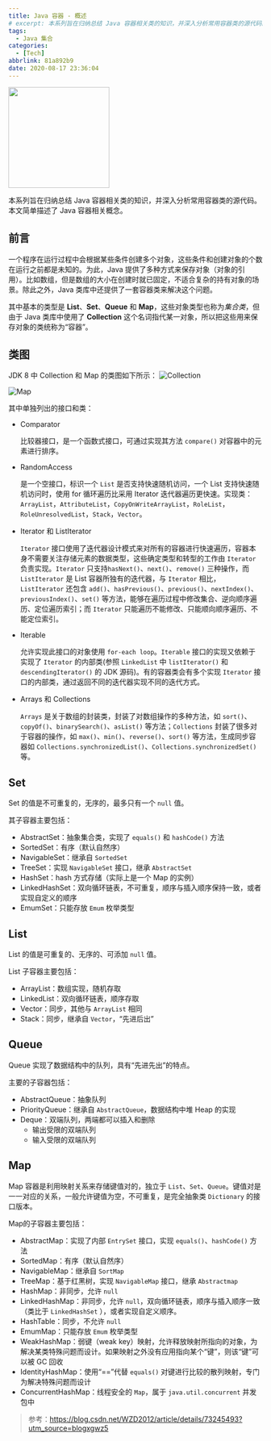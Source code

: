 ```yaml
---
title: Java 容器 - 概述
# excerpt: 本系列旨在归纳总结 Java 容器相关类的知识，并深入分析常用容器类的源代码。本文简单描述了 Java 容器相关概念。
tags:
  - Java 集合
categories:
  - [Tech]
abbrlink: 81a892b9
date: 2020-08-17 23:36:04
---
```

<img src="https://cdn.jsdelivr.net/gh/LiLittleCat/PicBed/images/blog/logo-java-text-color.svg"  height="200px"/>

本系列旨在归纳总结 Java 容器相关类的知识，并深入分析常用容器类的源代码。本文简单描述了 Java 容器相关概念。
<!-- more -->
## 前言

一个程序在运行过程中会根据某些条件创建多个对象，这些条件和创建对象的个数在运行之前都是未知的。为此，Java 提供了多种方式来保存对象（对象的引用）。比如数组，但是数组的大小在创建时就已固定，不适合复杂的持有对象的场景。除此之外，Java 类库中还提供了一套容器类来解决这个问题。

其中基本的类型是 **List**、**Set**、**Queue** 和 **Map**，这些对象类型也称为*集合类*，但由于 Java 类库中使用了 **Collection** 这个名词指代某一对象，所以把这些用来保存对象的类统称为“容器”。

## 类图

JDK 8 中 Collection 和 Map 的类图如下所示：
![Collection](https://cdn.jsdelivr.net/gh/LiLittleCat/PicBed/images/blog/Collection.svg)

![Map](https://cdn.jsdelivr.net/gh/LiLittleCat/PicBed/images/blog/Map.svg)


其中单独列出的接口和类：

- Comparator

  比较器接口，是一个函数式接口，可通过实现其方法 `compare()` 对容器中的元素进行排序。

- RandomAccess

  是一个空接口，标识一个 `List` 是否支持快速随机访问，一个 List 支持快速随机访问时，使用 for 循环遍历比采用 Iterator 迭代器遍历更快速。实现类：`ArrayList`，`AttributeList`，`CopyOnWriteArrayList`，`RoleList`，`RoleUnresolvedList`，`Stack`，`Vector`。

- Iterator 和 ListIterator

  `Iterator` 接口使用了迭代器设计模式来对所有的容器进行快速遍历，容器本身不需要关注存储元素的数据类型，这些确定类型和转型的工作由 `Iterator` 负责实现。`Iterator` 只支持`hasNext()`、`next()`、`remove()` 三种操作，而 `ListIterator` 是 List 容器所独有的迭代器，与 `Iterator` 相比，`ListIterator` 还包含 `add()`、`hasPrevious()`、`previous()`、`nextIndex()`、`previousIndex()`、`set()`  等方法，能够在遍历过程中修改集合、逆向顺序遍历、定位遍历索引；而 `Iterator` 只能遍历不能修改、只能顺向顺序遍历、不能定位索引。

- Iterable

  允许实现此接口的对象使用 `for-each loop`。`Iterable` 接口的实现又依赖于实现了 `Iterator` 的内部类(参照 `LinkedList` 中 `listIterator()` 和 `descendingIterator()` 的 JDK 源码)。有的容器类会有多个实现 `Iterator` 接口的内部类，通过返回不同的迭代器实现不同的迭代方式。

- Arrays 和 Collections

  `Arrays` 是关于数组的封装类，封装了对数组操作的多种方法，如 `sort()`、`copyOf()`、`binarySearch()`、`asList()` 等方法；`Collections` 封装了很多对于容器的操作，如 `max()`、`min()`、`reverse()`、`sort()` 等方法，生成同步容器如 `Collections.synchronizedList()`、`Collections.synchronizedSet()` 等。

## Set

Set 的值是不可重复的，无序的，最多只有一个 `null` 值。

其子容器主要包括：

- AbstractSet：抽象集合类，实现了 `equals()` 和 `hashCode()` 方法
- SortedSet：有序（默认自然序）
- NavigableSet：继承自 `SortedSet`
- TreeSet：实现 `NavigableSet` 接口，继承 `AbstractSet`
- HashSet：hash 方式存储（实际上是一个 Map 的实例）
- LinkedHashSet：双向循环链表，不可重复，顺序与插入顺序保持一致，或者实现自定义的顺序
- EmumSet：只能存放 `Emum` 枚举类型

## List

List 的值是可重复的、无序的、可添加 `null` 值。

List 子容器主要包括：

- ArrayList：数组实现，随机存取
- LinkedList：双向循环链表，顺序存取
- Vector：同步，其他与 `ArrayList` 相同
- Stack：同步，继承自 `Vector`，“先进后出”

## Queue

Queue 实现了数据结构中的队列，具有“先进先出”的特点。

主要的子容器包括：

- AbstractQueue：抽象队列
- PriorityQueue：继承自 `AbstractQueue`，数据结构中堆 Heap 的实现
- Deque：双端队列，两端都可以插入和删除 
  - 输出受限的双端队列 
  - 输入受限的双端队列 

## Map

Map 容器是利用映射关系来存储键值对的，独立于 `List`、`Set`、`Queue`。键值对是一一对应的关系，一般允许键值为空，不可重复，是完全抽象类 `Dictionary` 的接口版本。

Map的子容器主要包括：

- AbstractMap：实现了内部 `EntrySet` 接口，实现 `equals()`、`hashCode()` 方法
- SortedMap：有序（默认自然序）
- NavigableMap：继承自 `SortMap`
- TreeMap：基于红黑树，实现 `NavigableMap` 接口，继承 `Abstractmap`
- HashMap：非同步，允许 `null`
- LinkedHashMap：非同步，允许 `null`，双向循环链表，顺序与插入顺序一致（类比于 `LinkedHashSet` ），或者实现自定义顺序。
- HashTable：同步，不允许 `null`
- EmumMap：只能存放 `Emum` 枚举类型
- WeakHashMap：弱键（weak key）映射，允许释放映射所指向的对象，为解决某类特殊问题而设计。如果映射之外没有应用指向某个“键”，则该“键”可以被 GC 回收
- IdentityHashMap：使用“==”代替 `equals()` 对键进行比较的散列映射，专门为解决特殊问题而设计
- ConcurrentHashMap：线程安全的 `Map`，属于 `java.util.concurrent` 并发包中



> 参考：https://blog.csdn.net/WZD2012/article/details/73245493?utm_source=blogxgwz5

